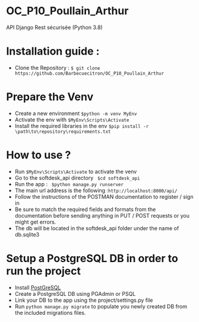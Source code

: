 # OC_P10_Poullain_Arthur

API Django Rest sécurisée (Python 3.8)

# Installation guide :
* Clone the Repository : ```$ git clone https://github.com/Barbecuecitron/OC_P10_Poullain_Arthur ```

# Prepare the Venv 
* Create a new environment ``` $python -m venv MyEnv ```
* Activate the env with ``` $MyEnv\Scripts\Activate ```
* Install the required libraries in the env ``` $pip install -r \path\to\repository\requirements.txt ```

# How to use ?
* Run ``` $MyEnv\Scripts\Activate ``` to activate the venv
* Go to the softdesk_api directory ``` $cd softdesk_api```
* Run the app : ``` $python manage.py runserver```
* The main url address is the following :``` http://localhost:8000/api/ ```
* Follow the instructions of the POSTMAN documentation to register / sign in
* Be sure to match the required fields and formats from the documentation before sending anything in PUT / POST requests or you might get errors.
* The db will be located in the softdesk_api folder under the name of db.sqlite3

# Setup a PostgreSQL DB in order to run the project
* Install [PostGreSQL](https://www.postgresql.org/)
* Create a PostgreSQL DB using PGAdmin or PSQL
* Link your DB to the app using the project/settings.py file
* Run ``` python manage.py migrate ``` to populate you newly created DB from the included migrations files.
